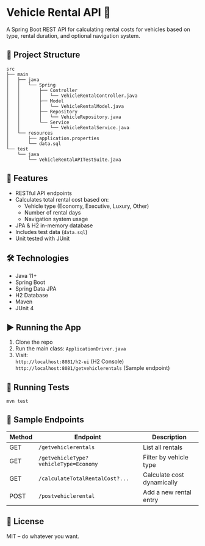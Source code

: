 # Vehicle Rental API 🚗

A Spring Boot REST API for calculating rental costs for vehicles based on type, rental duration, and optional navigation system.

## 📂 Project Structure

```
src
├── main
│   ├── java
│   │   └── Spring
│   │       ├── Controller
│   │       │   └── VehicleRentalController.java
│   │       ├── Model
│   │       │   └── VehicleRentalModel.java
│   │       ├── Repository
│   │       │   └── VehicleRepository.java
│   │       └── Service
│   │           └── VehicleRentalService.java
│   └── resources
│       ├── application.properties
│       └── data.sql
└── test
    └── java
        └── VehicleRentalAPITestSuite.java
```

## 🚀 Features

- RESTful API endpoints
- Calculates total rental cost based on:
  - Vehicle type (Economy, Executive, Luxury, Other)
  - Number of rental days
  - Navigation system usage
- JPA & H2 in-memory database
- Includes test data (`data.sql`)
- Unit tested with JUnit

## 🛠 Technologies

- Java 11+
- Spring Boot
- Spring Data JPA
- H2 Database
- Maven
- JUnit 4

## ▶️ Running the App

1. Clone the repo  
2. Run the main class: `ApplicationDriver.java`
3. Visit:  
   `http://localhost:8081/h2-ui` (H2 Console)  
   `http://localhost:8081/getvehiclerentals` (Sample endpoint)

## 🧪 Running Tests

```
mvn test
```

## 📌 Sample Endpoints

| Method | Endpoint                                | Description                      |
|--------|-----------------------------------------|----------------------------------|
| GET    | `/getvehiclerentals`                   | List all rentals                 |
| GET    | `/getvehicleType?vehicleType=Economy`   | Filter by vehicle type           |
| GET    | `/calculateTotalRentalCost?...`         | Calculate cost dynamically       |
| POST   | `/postvehiclerental`                    | Add a new rental entry           |

## 📄 License

MIT – do whatever you want.
